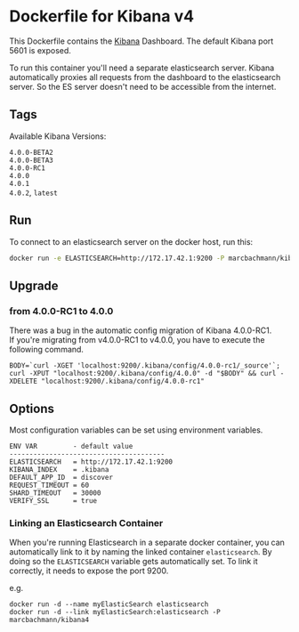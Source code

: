 # Dockerfile for Kibana v4

This Dockerfile contains the [Kibana](https://github.com/elasticsearch/kibana) Dashboard. The default Kibana port 5601 is exposed.

To run this container you'll need a separate elasticsearch server.
Kibana automatically proxies all requests from the dashboard to the elasticsearch server. So the ES server doesn't need to be accessible from the internet.

## Tags

Available Kibana Versions:

`4.0.0-BETA2`  
`4.0.0-BETA3`  
`4.0.0-RC1`  
`4.0.0`  
`4.0.1`  
`4.0.2`, `latest`

## Run
To connect to an elasticsearch server on the docker host, run this:

```bash
docker run -e ELASTICSEARCH=http://172.17.42.1:9200 -P marcbachmann/kibana4
```

## Upgrade

### from 4.0.0-RC1 to 4.0.0

There was a bug in the automatic config migration of Kibana 4.0.0-RC1.  
If you're migrating from v4.0.0-RC1 to v4.0.0, you have to execute the following command.

```
BODY=`curl -XGET 'localhost:9200/.kibana/config/4.0.0-rc1/_source'`;
curl -XPUT "localhost:9200/.kibana/config/4.0.0" -d "$BODY" && curl -XDELETE "localhost:9200/.kibana/config/4.0.0-rc1"
```


## Options
Most configuration variables can be set using environment variables.

```
ENV VAR         - default value
---------------------------------------
ELASTICSEARCH   = http://172.17.42.1:9200
KIBANA_INDEX    = .kibana
DEFAULT_APP_ID  = discover
REQUEST_TIMEOUT = 60
SHARD_TIMEOUT   = 30000
VERIFY_SSL      = true
```

### Linking an Elasticsearch Container

When you're running Elasticsearch in a separate docker container, you can automatically link to it by naming the linked container `elasticsearch`. By doing so the `ELASTICSEARCH` variable gets automatically set. To link it correctly, it needs to expose the port 9200.

e.g.
```
docker run -d --name myElasticSearch elasticsearch
docker run -d --link myElasticSearch:elasticsearch -P marcbachmann/kibana4
```
